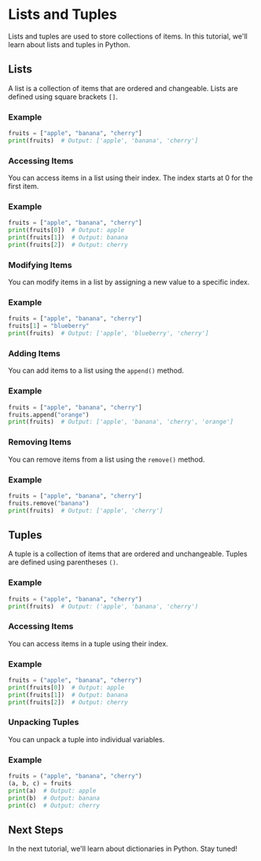 # Lists and Tuples

Lists and tuples are used to store collections of items. In this tutorial, we'll learn about lists and tuples in Python.

## Lists

A list is a collection of items that are ordered and changeable. Lists are defined using square brackets `[]`.

### Example

```python
fruits = ["apple", "banana", "cherry"]
print(fruits)  # Output: ['apple', 'banana', 'cherry']
```

### Accessing Items

You can access items in a list using their index. The index starts at 0 for the first item.

### Example

```python
fruits = ["apple", "banana", "cherry"]
print(fruits[0])  # Output: apple
print(fruits[1])  # Output: banana
print(fruits[2])  # Output: cherry
```

### Modifying Items

You can modify items in a list by assigning a new value to a specific index.

### Example

```python
fruits = ["apple", "banana", "cherry"]
fruits[1] = "blueberry"
print(fruits)  # Output: ['apple', 'blueberry', 'cherry']
```

### Adding Items

You can add items to a list using the `append()` method.

### Example

```python
fruits = ["apple", "banana", "cherry"]
fruits.append("orange")
print(fruits)  # Output: ['apple', 'banana', 'cherry', 'orange']
```

### Removing Items

You can remove items from a list using the `remove()` method.

### Example

```python
fruits = ["apple", "banana", "cherry"]
fruits.remove("banana")
print(fruits)  # Output: ['apple', 'cherry']
```

## Tuples

A tuple is a collection of items that are ordered and unchangeable. Tuples are defined using parentheses `()`.

### Example

```python
fruits = ("apple", "banana", "cherry")
print(fruits)  # Output: ('apple', 'banana', 'cherry')
```

### Accessing Items

You can access items in a tuple using their index.

### Example

```python
fruits = ("apple", "banana", "cherry")
print(fruits[0])  # Output: apple
print(fruits[1])  # Output: banana
print(fruits[2])  # Output: cherry
```

### Unpacking Tuples

You can unpack a tuple into individual variables.

### Example

```python
fruits = ("apple", "banana", "cherry")
(a, b, c) = fruits
print(a)  # Output: apple
print(b)  # Output: banana
print(c)  # Output: cherry
```

## Next Steps

In the next tutorial, we'll learn about dictionaries in Python. Stay tuned!